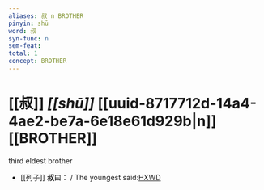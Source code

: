 ```yaml
---
aliases: 叔 n BROTHER
pinyin: shū
word: 叔
syn-func: n
sem-feat: 
total: 1
concept: BROTHER 
---
```

# [[叔]] *[[shū]]*  [[uuid-8717712d-14a4-4ae2-be7a-6e18e61d929b|n]] [[BROTHER]]
third eldest brother
 - [[列子]] **叔**曰：
                     / The youngest said:[HXWD](https://hxwd.org/textview.html?location=KR5c0124_tls_008-23a.44)
